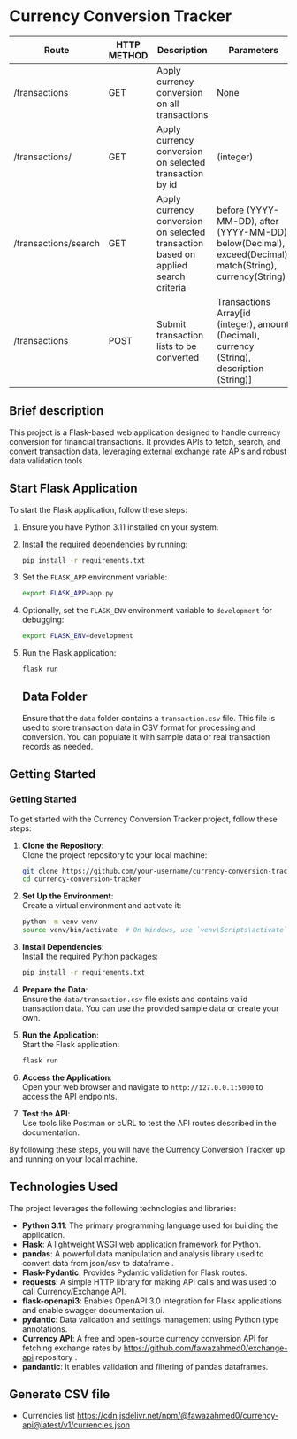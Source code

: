 # Currency Conversion Tracker

|Route|HTTP METHOD|Description|Parameters|
|-----|----| --------|-----|
|/transactions|GET|Apply currency conversion on all transactions|None|
|/transactions/<id>|GET|Apply currency conversion on selected transaction by id| (integer)|
|/transactions/search|GET|Apply currency conversion on selected transaction based on applied search criteria|before (YYYY-MM-DD), after (YYYY-MM-DD), below(Decimal), exceed(Decimal), match(String), currency(String)|
|/transactions|POST|Submit transaction lists to be converted|Transactions Array[id (integer), amount (Decimal), currency (String), description (String)]|

## Brief description
This project is a Flask-based web application designed to handle currency conversion for financial transactions. It provides APIs to fetch, search, and convert transaction data, leveraging external exchange rate APIs and robust data validation tools.
## Start Flask Application
To start the Flask application, follow these steps:

1. Ensure you have Python 3.11 installed on your system.
2. Install the required dependencies by running:
    ```sh
    pip install -r requirements.txt
    ```
3. Set the `FLASK_APP` environment variable:
    ```sh
    export FLASK_APP=app.py
    ```
4. Optionally, set the `FLASK_ENV` environment variable to `development` for debugging:
    ```sh
    export FLASK_ENV=development
    ```
5. Run the Flask application:
    ```sh
    flask run
    ```
    ## Data Folder

    Ensure that the `data` folder contains a `transaction.csv` file. This file is used to store transaction data in CSV format for processing and conversion. You can populate it with sample data or real transaction records as needed.
## Getting Started
### Getting Started

To get started with the Currency Conversion Tracker project, follow these steps:

1. **Clone the Repository**:  
    Clone the project repository to your local machine:
    ```sh
    git clone https://github.com/your-username/currency-conversion-tracker.git
    cd currency-conversion-tracker
    ```

2. **Set Up the Environment**:  
    Create a virtual environment and activate it:
    ```sh
    python -m venv venv
    source venv/bin/activate  # On Windows, use `venv\Scripts\activate`
    ```

3. **Install Dependencies**:  
    Install the required Python packages:
    ```sh
    pip install -r requirements.txt
    ```

4. **Prepare the Data**:  
    Ensure the `data/transaction.csv` file exists and contains valid transaction data. You can use the provided sample data or create your own.

5. **Run the Application**:  
    Start the Flask application:
    ```sh
    flask run
    ```

6. **Access the Application**:  
    Open your web browser and navigate to `http://127.0.0.1:5000` to access the API endpoints.

7. **Test the API**:  
    Use tools like Postman or cURL to test the API routes described in the documentation.

By following these steps, you will have the Currency Conversion Tracker up and running on your local machine.

## Technologies Used

The project leverages the following technologies and libraries:

- **Python 3.11**: The primary programming language used for building the application.
- **Flask**: A lightweight WSGI web application framework for Python.
- **pandas**: A powerful data manipulation and analysis library used to convert data from json/csv to dataframe .
- **Flask-Pydantic**: Provides Pydantic validation for Flask routes.
- **requests**: A simple HTTP library for making API calls and was used to call Currency/Exchange API.
- **flask-openapi3**: Enables OpenAPI 3.0 integration for Flask applications and enable swagger documentation ui.
- **pydantic**: Data validation and settings management using Python type annotations.
- **Currency API**: A free and open-source currency conversion API for fetching exchange rates by https://github.com/fawazahmed0/exchange-api repository .
- **pandantic**: It enables validation and filtering of pandas dataframes.

## Generate CSV file
* Currencies list https://cdn.jsdelivr.net/npm/@fawazahmed0/currency-api@latest/v1/currencies.json
